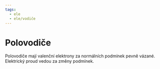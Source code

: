 ```yaml
---
tags:
  - ele
  - ele/vodiče
---
```

# Polovodiče
Polovodiče mají valenční elektrony za normálních podmínek pevně vázané. Elektrický proud vedou za změny podmínek.	
